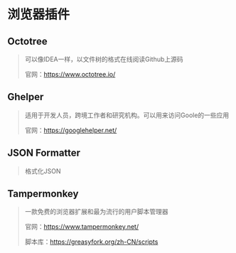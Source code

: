 # 浏览器插件



## Octotree

> 可以像IDEA一样，以文件树的格式在线阅读Github上源码 
>
> 官网：https://www.octotree.io/



## Ghelper

> 适用于开发人员，跨境工作者和研究机构。可以用来访问Goole的一些应用
>
> 官网：https://googlehelper.net/



## JSON Formatter

> 格式化JSON



## Tampermonkey

> 一款免费的浏览器扩展和最为流行的用户脚本管理器
>
> 官网：https://www.tampermonkey.net/
>
> 脚本库：https://greasyfork.org/zh-CN/scripts

